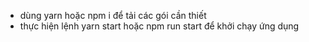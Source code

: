 - dùng yarn hoặc npm i để tải các gói cần thiết
- thực hiện lệnh yarn start hoặc npm run start để khởi chạy ứng dụng
